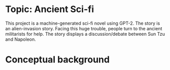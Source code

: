 # Topic: Ancient Sci-fi
This project is a machine-generated sci-fi novel using GPT-2. The story is an alien-invasion story. Facing this huge trouble, people turn to the ancient militarists for help. The story displays a discussion/debate between Sun Tzu and Napoleon.
# Conceptual background
